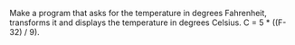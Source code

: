 Make a program that asks for the temperature in degrees Fahrenheit, transforms it and displays the temperature in degrees Celsius.
C = 5 * ((F-32) / 9).